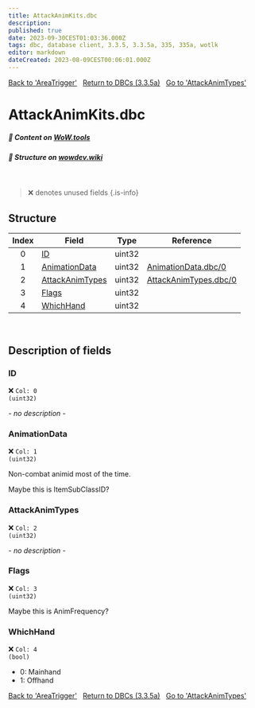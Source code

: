 ```yaml
---
title: AttackAnimKits.dbc
description:
published: true
date: 2023-09-30CEST01:03:36.000Z
tags: dbc, database client, 3.3.5, 3.3.5a, 335, 335a, wotlk
editor: markdown
dateCreated: 2023-08-09CEST00:06:01.000Z
---
```

<a href="https://trinitycore.info/files/DBC/335/areatrigger" class="mt-5 v-btn v-btn--depressed v-btn--flat v-btn--outlined theme--light v-size--default darkblue--text text--lighten-3"><span class="v-btn__content"><i aria-hidden="true" class="v-icon notranslate v-icon--left mdi mdi-arrow-left theme--light"></i><span>Back to 'AreaTrigger'</span></span></a>&nbsp;&nbsp;&nbsp;<a href="https://trinitycore.info/files/DBC/335/DBC" class="mt-5 v-btn v-btn--depressed v-btn--flat v-btn--outlined theme--light v-size--default darkblue--text text--lighten-3"><span class="v-btn__content"><i aria-hidden="true" class="v-icon notranslate v-icon--left mdi mdi-home-outline theme--light"></i><span>Return to DBCs (3.3.5a)</span></span></a>&nbsp;&nbsp;&nbsp;<a href="https://trinitycore.info/files/DBC/335/attackanimtypes" class="mt-5 v-btn v-btn--depressed v-btn--flat v-btn--outlined theme--light v-size--default darkblue--text text--lighten-3"><span class="v-btn__content"><span>Go to 'AttackAnimTypes'</span><i aria-hidden="true" class="v-icon notranslate v-icon--right mdi mdi-arrow-right theme--light"></i></span></a>

# AttackAnimKits.dbc
##### :open_book: Content on [WoW.tools](https://wow.tools/dbc/?dbc=attackanimkits&build=3.3.5.12340)
##### :pencil: Structure on [wowdev.wiki](https://wowdev.wiki/DB/AttackAnimKits)
&nbsp;

> :x: denotes unused fields
{.is-info}


## Structure

| Index | Field | Type | Reference |
| :---: | --- | :---: | --- |
| 0 | [ID](#id-alt) | uint32 |  |
| 1 | [AnimationData](#animationdata) | uint32 | [AnimationData.dbc/0](/files/DBC/335/animationdata#id-alt) |
| 2 | [AttackAnimTypes](#attackanimtypes) | uint32 | [AttackAnimTypes.dbc/0](/files/DBC/335/attackanimtypes#id-alt) |
| 3 | [Flags](#Flags) | uint32  |
| 4 | [WhichHand](#whichhand) | uint32 |  |
&nbsp;
## Description of fields

### ID <!-- {#id-alt} -->
:x: <code>Col: 0 (uint32)</code>

*- no description -*
&nbsp;

### AnimationData
:x: <code>Col: 1 (uint32)</code>

Non-combat animid most of the time.

Maybe this is ItemSubClassID?
&nbsp;

### AttackAnimTypes
:x: <code>Col: 2 (uint32)</code>

*- no description -*
&nbsp;

### Flags
:x: <code>Col: 3 (uint32)</code>

Maybe this is AnimFrequency?
&nbsp;

### WhichHand
:x: <code>Col: 4 (bool)</code>

* 0: Mainhand
* 1: Offhand
&nbsp;

<a href="https://trinitycore.info/files/DBC/335/areatrigger" class="mt-5 v-btn v-btn--depressed v-btn--flat v-btn--outlined theme--light v-size--default darkblue--text text--lighten-3"><span class="v-btn__content"><i aria-hidden="true" class="v-icon notranslate v-icon--left mdi mdi-arrow-left theme--light"></i><span>Back to 'AreaTrigger'</span></span></a>&nbsp;&nbsp;&nbsp;<a href="https://trinitycore.info/files/DBC/335/DBC" class="mt-5 v-btn v-btn--depressed v-btn--flat v-btn--outlined theme--light v-size--default darkblue--text text--lighten-3"><span class="v-btn__content"><i aria-hidden="true" class="v-icon notranslate v-icon--left mdi mdi-home-outline theme--light"></i><span>Return to DBCs (3.3.5a)</span></span></a>&nbsp;&nbsp;&nbsp;<a href="https://trinitycore.info/files/DBC/335/attackanimtypes" class="mt-5 v-btn v-btn--depressed v-btn--flat v-btn--outlined theme--light v-size--default darkblue--text text--lighten-3"><span class="v-btn__content"><span>Go to 'AttackAnimTypes'</span><i aria-hidden="true" class="v-icon notranslate v-icon--right mdi mdi-arrow-right theme--light"></i></span></a>

